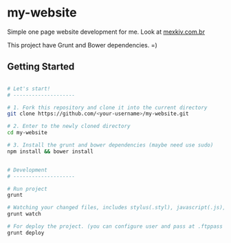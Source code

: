 my-website
================

Simple one page website development for me. Look at [mexkiv.com.br](http://www.mexkiv.com.br/)

This project have Grunt and Bower dependencies. =)

## Getting Started

  ```bash
 
  # Let's start!
  # --------------------

  # 1. Fork this repository and clone it into the current directory
  git clone https://github.com/<your-username>/my-website.git

  # 2. Enter to the newly cloned directory
  cd my-website

  # 3. Install the grunt and bower dependencies (maybe need use sudo)
  npm install && bower install


  # Development
  # --------------------

  # Run project
  grunt 

  # Watching your changed files, includes stylus(.styl), javascript(.js), images and php files.
  grunt watch

  # For deploy the project. (you can configure user and pass at .ftppass file)
  grunt deploy

  ```
